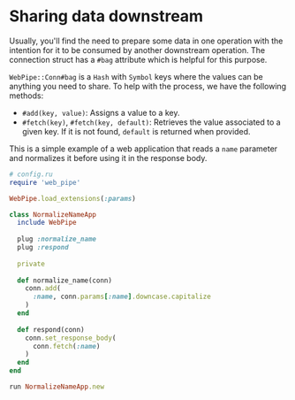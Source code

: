 # Sharing data downstream

Usually, you'll find the need to prepare some data in one operation with the
intention for it to be consumed by another downstream operation. The connection
struct has a `#bag` attribute which is helpful for this purpose.

`WebPipe::Conn#bag` is a `Hash` with `Symbol` keys where the values can be
anything you need to share. To help with the process, we have the following
methods:

- `#add(key, value)`: Assigns a value to a key.
- `#fetch(key)`, `#fetch(key, default)`: Retrieves the value associated
  to a given key. If it is not found, `default` is returned when
  provided.

This is a simple example of a web application that reads a `name`
parameter and normalizes it before using it in the response body.

```ruby
# config.ru
require 'web_pipe'

WebPipe.load_extensions(:params)

class NormalizeNameApp
  include WebPipe
  
  plug :normalize_name
  plug :respond
  
  private
  
  def normalize_name(conn)
    conn.add(
      :name, conn.params[:name].downcase.capitalize
    )
  end
  
  def respond(conn)
    conn.set_response_body(
      conn.fetch(:name)
    )
  end
end

run NormalizeNameApp.new
```

